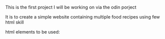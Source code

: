 This is the first project I will be working on via the odin porject

It is to create a simple website containing multiple food recipes using few html skill

html elements to be used: <h> <p> <strong> <em> <ol> <ul> <img> <a>
